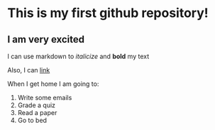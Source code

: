 # This is my first github repository!

## I am very excited 

I can use markdown to *italicize* and **bold** my text 
 
Also, I can [link](http://www.youtube.com)

When I get home I am going to: 
1. Write some emails
1. Grade a quiz 
1. Read a paper 
1. Go to bed 

```(python)

